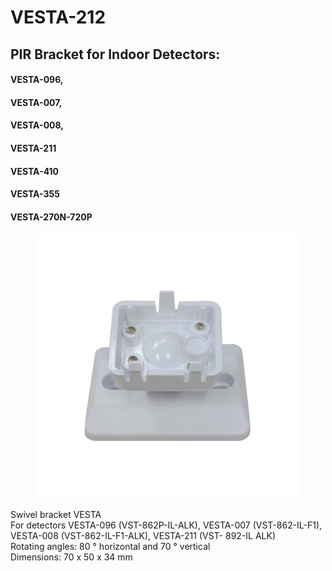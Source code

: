 # VESTA-212

## PIR Bracket for Indoor Detectors:

#### &#x20;VESTA-096,

#### VESTA-007,

#### VESTA-008,

#### VESTA-211

#### &#x20;VESTA-410

#### VESTA-355

#### &#x20;VESTA-270N-720P

<figure><img src=".gitbook/assets/image (1) (1) (1) (1) (1) (1) (1).png" alt=""><figcaption></figcaption></figure>

Swivel bracket VESTA
\
For detectors VESTA-096 (VST-862P-IL-ALK), VESTA-007 (VST-862-IL-F1), VESTA-008 (VST-862-IL-F1-ALK), VESTA-211 (VST- 892-IL ALK)
\
Rotating angles: 80 ° horizontal and 70 ° vertical
\
Dimensions: 70 x 50 x 34 mm
